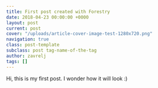 ```yaml
---
title: First post created with Forestry
date: 2018-04-23 00:00:00 +0000
layout: post
current: post
cover: "/uploads/article-cover-image-test-1280x720.png"
navigation: true
class: post-template
subclass: post tag-name-of-the-tag
author: zavrelj
tags: []
---
```

Hi, this is my first post. I wonder how it will look :)